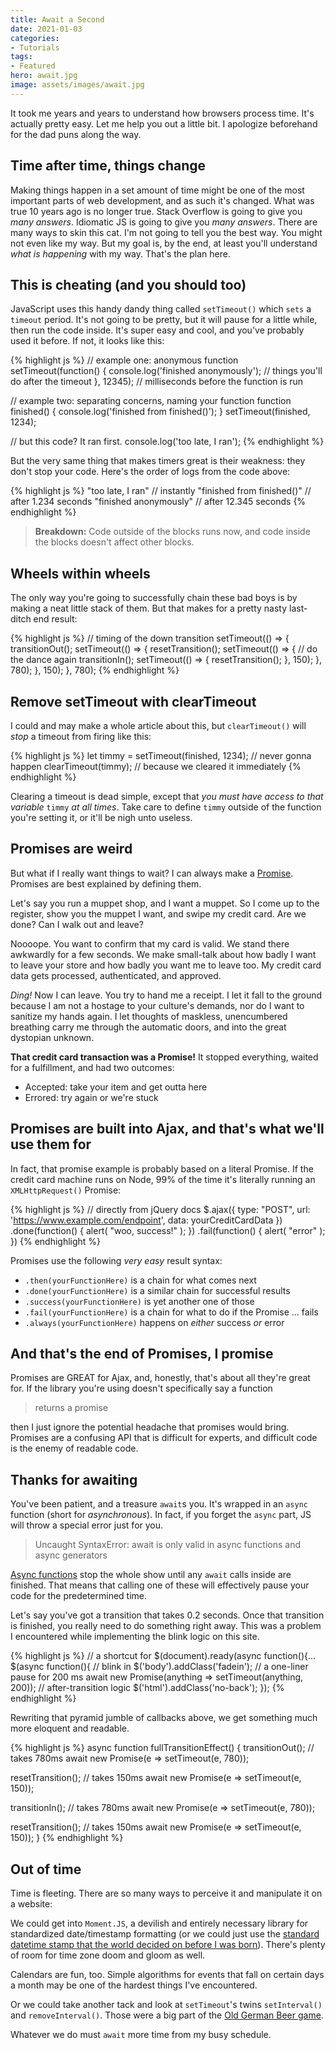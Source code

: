 ```yaml
---
title: Await a Second
date: 2021-01-03
categories:
- Tutorials
tags:
- Featured
hero: await.jpg
image: assets/images/await.jpg
---
```


It took me years and years to understand how browsers process time. It's actually pretty easy. Let me help you out a little bit. I apologize beforehand for the dad puns along the way.

## Time after time, things change
Making things happen in a set amount of time might be one of the most important parts of web development, and as such it's changed. What was true 10 years ago is no longer true. Stack Overflow is going to give you _many answers_. Idiomatic JS is going to give you _many answers_. There are many ways to skin this cat. I'm not going to tell you the best way. You might not even like my way. But my goal is, by the end, at least you'll understand _what is happening_ with my way. That's the plan here.

## This is cheating (and you should too)
JavaScript uses this handy dandy thing called `setTimeout()` which `sets` a `timeout` period. It's not going to be pretty, but it will pause for a little while, then run the code inside. It's super easy and cool, and you've probably used it before. If not, it looks like this:

{% highlight js %}
  // example one: anonymous function
  setTimeout(function() {
    console.log('finished anonymously'); // things you'll do after the timeout
  }, 12345); // milliseconds before the function is run

  // example two: separating concerns, naming your function
  function finished() {
    console.log('finished from finished()');
  }
  setTimeout(finished, 1234);

  // but this code? It ran first.
  console.log('too late, I ran');
{% endhighlight %}

But the very same thing that makes timers great is their weakness: they don't stop your code. Here's the order of logs from the code above:

{% highlight js %}
"too late, I ran"           // instantly
"finished from finished()"  // after 1.234 seconds
"finished anonymously"      // after 12.345 seconds
{% endhighlight %}

> **Breakdown:** Code outside of the blocks runs now, and code inside the blocks doesn't affect other blocks.

## Wheels within wheels
The only way you're going to successfully chain these bad boys is by making a neat little stack of them. But that makes for a pretty nasty last-ditch end result:

{% highlight js %}
  // timing of the down transition
  setTimeout(() => {
    transitionOut();
    setTimeout(() => {
      resetTransition();
      setTimeout(() => {
        // do the dance again
        transitionIn();
        setTimeout(() => {
          resetTransition();
        }, 150);
      }, 780);
    }, 150);
  }, 780);
{% endhighlight %}

## Remove setTimeout with clearTimeout
I could and may make a whole article about this, but `clearTimeout()` will _stop_ a timeout from firing like this:

{% highlight js %}
let timmy = setTimeout(finished, 1234); // never gonna happen
clearTimeout(timmy);                    // because we cleared it immediately
{% endhighlight %}

Clearing a timeout is dead simple, except that _you must have access to that variable_ `timmy` _at all times_. Take care to define `timmy` outside of the function you're setting it, or it'll be nigh unto useless.

## Promises are weird
But what if I really want things to wait? I can always make a [Promise](https://developer.mozilla.org/en-US/docs/Web/JavaScript/Reference/Global_Objects/Promise). Promises are best explained by defining them.

Let's say you run a muppet shop, and I want a muppet. So I come up to the register, show you the muppet I want, and swipe my credit card. Are we done? Can I walk out and leave?

Noooope. You want to confirm that my card is valid. We stand there awkwardly for a few seconds. We make small-talk about how badly I want to leave your store and how badly you want me to leave too. My credit card data gets processed, authenticated, and approved.

*Ding!* Now I can leave. You try to hand me a receipt. I let it fall to the ground because I am not a hostage to your culture's demands, nor do I want to sanitize my hands again. I let thoughts of maskless, unencumbered breathing carry me through the automatic doors, and into the great dystopian unknown.

**That credit card transaction was a Promise!** It stopped everything, waited for a fulfillment, and had two outcomes:
- Accepted: take your item and get outta here
- Errored: try again or we're stuck

## Promises are built into Ajax, and that's what we'll use them for
In fact, that promise example is probably based on a literal Promise. If the credit card machine runs on Node, 99% of the time it's literally running an `XMLHttpRequest()` Promise:

{% highlight js %}
// directly from jQuery docs
$.ajax({
  type: "POST",
  url: 'https://www.example.com/endpoint',
  data: yourCreditCardData
})
  .done(function() {
    alert( "woo, success!" );
  })
  .fail(function() {
    alert( "error" );
  })
{% endhighlight %}

Promises use the following _very easy_ result syntax:
- `.then(yourFunctionHere)` is a chain for what comes next
- `.done(yourFunctionHere)` is a similar chain for successful results
- `.success(yourFunctionHere)` is yet another one of those
- `.fail(yourFunctionHere)` is a chain for what to do if the Promise ... fails
- `.always(yourFunctionHere)` happens on _either_ success _or_ error

## And that's the end of Promises, I promise
Promises are GREAT for Ajax, and, honestly, that's about all they're great for. If the library you're using doesn't specifically say a function

> returns a promise

then I just ignore the potential headache that promises would bring. Promises are a confusing API that is difficult for experts, and difficult code is the enemy of readable code.

## Thanks for awaiting
You've been patient, and a treasure `await`s you. It's wrapped in an `async` function (short for _asynchronous_). In fact, if you forget the `async` part, JS will throw a special error just for you.

>Uncaught SyntaxError: await is only valid in async functions and async generators

[Async functions](https://developer.mozilla.org/en-US/docs/Web/JavaScript/Reference/Statements/async_function) stop the whole show until any `await` calls inside are finished. That means that calling one of these will effectively pause your code for the predetermined time.

Let's say you've got a transition that takes 0.2 seconds. Once that transition is finished, you really need to do something right away. This was a problem I encountered while implementing the blink logic on this site.

{% highlight js %}
// a shortcut for $(document).ready(async function(){...
$(async function(){
  // blink in
  $('body').addClass('fadein');
  // a one-liner pause for 200 ms
  await new Promise(anything => setTimeout(anything, 200));
  // after-transition logic
  $('html').addClass('no-back');
});
{% endhighlight %}

Rewriting that pyramid jumble of callbacks above, we get something much more eloquent and readable.

{% highlight js %}
async function fullTransitionEffect() {
  transitionOut();   // takes 780ms
  await new Promise(e => setTimeout(e, 780)); 

  resetTransition(); // takes 150ms
  await new Promise(e => setTimeout(e, 150)); 
  
  transitionIn();    // takes 780ms
  await new Promise(e => setTimeout(e, 780)); 

  resetTransition(); // takes 150ms
  await new Promise(e => setTimeout(e, 150));
}
{% endhighlight %}

## Out of time
Time is fleeting. There are so many ways to perceive it and manipulate it on a website:

We could get into `Moment.JS`, a devilish and entirely necessary library for standardized date/timestamp formatting (or we could just use the [standard datetime stamp that the world decided on before I was born](https://en.wikipedia.org/wiki/ISO_8601)). There's plenty of room for time zone doom and gloom as well.

Calendars are fun, too. Simple algorithms for events that fall on certain days a month may be one of the hardest things I've encountered.

Or we could take another tack and look at `setTimeout`'s twins `setInterval()` and `removeInterval()`. Those were a big part of the [Old German Beer game](https://oldgermanbeer.com).

Whatever we do must `await` more time from my busy schedule.